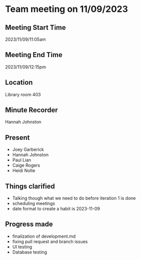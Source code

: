# Team meeting on 11/09/2023
## Meeting Start Time
2023/11/09/11:05am
## Meeting End Time
2023/11/09/12:15pm
## Location
Library room 403
## Minute Recorder
Hannah Johnston
## Present
- Joey Garberick
- Hannah Johnston
- Paul Lian
- Caige Rogers
- Heidi Nolte

## Things clarified
- Talking though what we need to do before iteration 1 is done
- scheduling meetings
- date format to create a habit is 2023-11-09

## Progress made
- finalization of development.md
- fixing pull request and branch issues
- UI testing
- Database testing
